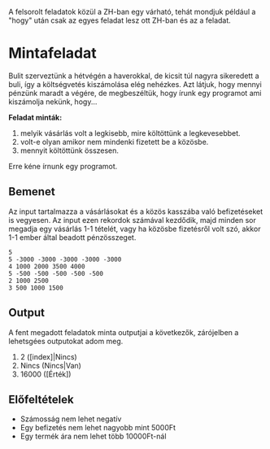 A felsorolt feladatok közül a ZH-ban egy várható, tehát mondjuk például a "hogy" után csak az egyes feladat lesz ott ZH-ban és az a feladat.

# Mintafeladat
Bulit szerveztünk a hétvégén a haverokkal, de kicsit túl nagyra sikeredett a buli, így a költségvetés kiszámolása elég nehézkes. Azt látjuk, hogy mennyi pénzünk maradt a végére, de megbeszéltük, hogy írunk egy programot ami kiszámolja nekünk, hogy...

**Feladat minták:**

1. melyik vásárlás volt a legkisebb, mire költöttünk a legkevesebbet. 
2. volt-e olyan amikor nem mindenki fizetett be a közösbe.
3. mennyit költöttünk összesen.

Erre kéne írnunk egy programot.

## Bemenet

Az input tartalmazza a vásárlásokat és a közös kasszába való befizetéseket is vegyesen. 
Az input ezen rekordok számával kezdődik, majd minden sor megadja egy vásárlás 1-1 tételét, vagy ha közösbe fizetésről volt szó, akkor 1-1 ember által beadott pénzösszeget.  
```
5 
5 -3000 -3000 -3000 -3000 -3000
4 1000 2000 3500 4000
5 -500 -500 -500 -500 -500
2 1000 2500
3 500 1000 1500
```
## Output

A fent megadott feladatok minta outputjai a következők, zárójelben a lehetsgées outputokat adom meg.

1. 2    ([index]|Nincs)
2. Nincs (Nincs|Van)
3. 16000 ([Érték])


## Előfeltételek

* Számosság nem lehet negatív
* Egy befizetés nem lehet nagyobb mint 5000Ft
* Egy termék ára nem lehet több 10000Ft-nál
